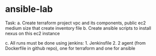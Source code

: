 # ansible-lab


Task:
    a. Create terraform project vpc and its components, public ec2 medium size that create inventory file
    b. Create ansible scripts to install nexus on this ec2 instance 
        
 c. All runs must be done using jenkins:
        1. Jenkinsfile 
        2. 2 agent (from Dockerfile in github repo), one for terraform and one for ansible
